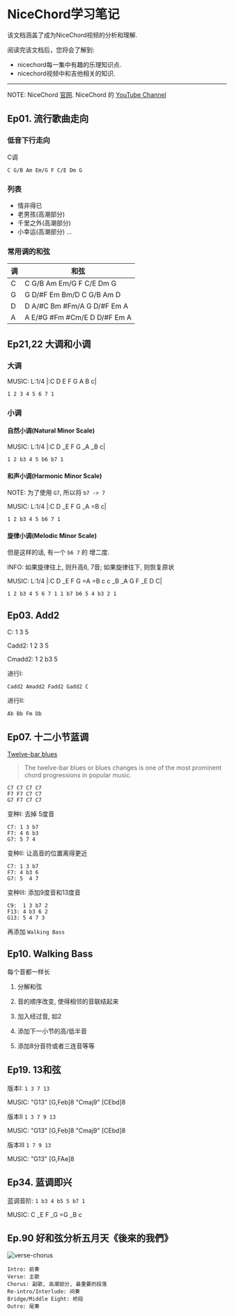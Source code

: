 NiceChord学习笔记
=================

该文档涵盖了成为NiceChord视频的分析和理解.

阅读完该文档后，您将会了解到:

* nicechord每一集中有趣的乐理知识点.
* nicechord视频中和吉他相关的知识.

--------------------------------------------------------------------------------

NOTE: NiceChord [官网](http://nicechord.com/). NiceChord 的 [YouTube Channel](https://www.youtube.com/channel/UCVXstWyJeO6No3jYELxYrjg)

Ep01. 流行歌曲走向
------------------
### 低音下行走向
C调

```
C G/B Am Em/G F C/E Dm G
```

### 列表
- 情非得已
- 老男孩(高潮部分)
- 千里之外(高潮部分)
- 小幸运(高潮部分)
...

### 常用调的和弦
| 调       | 和弦  |
| -------- | ----- |
| C        | C G/B  Am  Em/G  F C/E  Dm G  |
| G        | G D/#F Em  Bm/D  C G/B  Am D  |
| D        | D A/#C Bm  #Fm/A G D/#F Em A |
| A        | A E/#G #Fm #Cm/E D D/#F Em A |

Ep21,22 大调和小调
------------------
### 大调
MUSIC:
L:1/4
|:C D E F G A B c|

```
1 2 3 4 5 6 7 1
```

### 小调
#### 自然小调(Natural Minor Scale)
MUSIC:
L:1/4
|:C D _E F G _A _B c|

```
1 2 b3 4 5 b6 b7 1
```

#### 和声小调(Harmonic Minor Scale)
NOTE: 为了使用 `G7`, 所以将 `b7 -> 7`

MUSIC:
L:1/4
|:C D _E F G _A =B c|

```
1 2 b3 4 5 b6 7 1
```

#### 旋律小调(Melodic Minor Scale)
但是这样的话, 有一个 `b6 7` 的 增二度.

INFO: 如果旋律往上, 则升高6, 7音; 如果旋律往下, 则恢复原状

MUSIC:
L:1/4
|:C D _E F G =A =B c c _B _A G F _E D C|

```
1 2 b3 4 5 6 7 1 1 b7 b6 5 4 b3 2 1
```

Ep03. Add2
---------
C: 1 3 5

Cadd2: 1 2 3 5

Cmadd2: 1 2 b3 5

进行I:

```
Cadd2 Amadd2 Fadd2 Gadd2 C
```

进行II:

```
Ab Bb Fm Db
```

Ep07. 十二小节蓝调
------------------
[Twelve-bar blues](https://en.wikipedia.org/wiki/Twelve-bar_blues)

> The twelve-bar blues or blues changes is one of the most prominent chord progressions in popular music.

```
C7 C7 C7 C7
F7 F7 C7 C7
G7 F7 C7 C7
```

变种I: 去掉 5度音

```
C7: 1 3 b7
F7: 4 6 b3
G7: 5 7 4
```

变种II: 让高音的位置离得更近

```
C7: 1 3 b7
F7: 4 b3 6
G7: 5  4 7
```

变种III: 添加9度音和13度音

```
C9:  1 3 b7 2
F13: 4 b3 6 2
G13: 5 4 7 3
```

再添加 `Walking Bass`

Ep10. Walking Bass
------------------
每个音都一样长

1. 分解和弦

2. 音的顺序改变, 使得相邻的音联结起来

3. 加入经过音, 如2

4. 添加下一小节的高/低半音

5. 添加8分音符或者三连音等等

Ep19. 13和弦
-----------
版本I: `1 3 7 13`

MUSIC: "G13" [G,Feb]8 "Cmaj9" [CEbd]8

版本II `1 3 7 9 13`

MUSIC: "G13" [G,Feb]8 "Cmaj9" [CEbd]8

版本III `1 7 9 13`

MUSIC: "G13" [G,FAe]8

Ep34. 蓝调即兴
-------------
蓝调音阶: `1 b3 4 b5 5 b7 1`

MUSIC:
C _E F _G =G _B c

Ep.90 好和弦分析五月天《後來的我們》
-----------------------------------
![verse-chorus](images/verse-chorus.jpeg)

```
Intro: 前奏
Verse: 主歌
Chorus: 副歌, 高潮部分, 最重要的段落
Re-intro/Interlude: 间奏
Bridge/Middle Eight: 桥段
Outro: 尾奏
```
